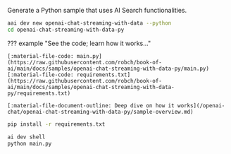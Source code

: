 Generate a Python sample that uses AI Search functionalities.

``` bash
aai dev new openai-chat-streaming-with-data --python
cd openai-chat-streaming-with-data-py
```

??? example "See the code; learn how it works..."

    [:material-file-code: main.py](https://raw.githubusercontent.com/robch/book-of-ai/main/docs/samples/openai-chat-streaming-with-data-py/main.py)  
    [:material-file-code: requirements.txt](https://raw.githubusercontent.com/robch/book-of-ai/main/docs/samples/openai-chat-streaming-with-data-py/requirements.txt)

    [:material-file-document-outline: Deep dive on how it works](/openai-chat/openai-chat-streaming-with-data-py/sample-overview.md)  

``` bash title="Install requirements"
pip install -r requirements.txt
```

``` bash title="Run the sample"
ai dev shell
python main.py
```
